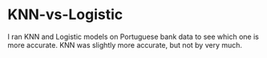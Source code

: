 # KNN-vs-Logistic
I ran KNN and Logistic models on Portuguese bank data to see which one is more accurate.
KNN was slightly more accurate, but not by very much.
